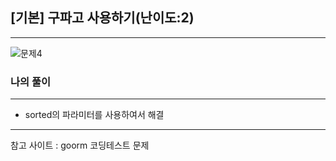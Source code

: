 ## [기본] 구파고 사용하기(난이도:2)
---

![문제4](/imgs/%EB%AC%B8%EC%A0%9C4.png)


### 나의 풀이
---
- sorted의 파라미터를 사용하여서 해결
---
참고 사이트 : goorm 코딩테스트 문제